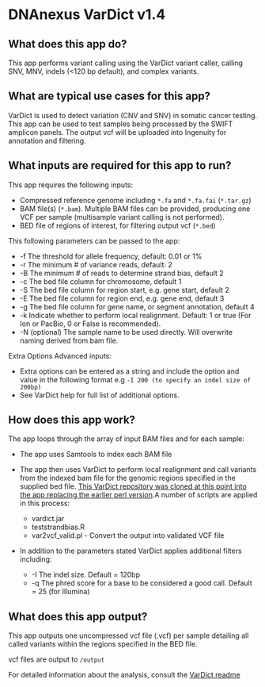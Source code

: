 # DNAnexus VarDict v1.4

## What does this app do?
This app performs variant calling using the VarDict variant caller, calling SNV, MNV, indels (<120 bp default), and complex variants.

## What are typical use cases for this app?
VarDict is used to detect variation (CNV and SNV) in somatic cancer testing. 
This app can be used to test samples being processed by the SWIFT amplicon panels. 
The output vcf will be uploaded into Ingenuity for annotation and filtering.


## What inputs are required for this app to run?
This app requires the following inputs:

- Compressed reference genome including `*.fa` and `*.fa.fai` (`*.tar.gz`)
- BAM file(s) (`*.bam`). Multiple BAM files can be provided, producing one VCF per sample (multisample variant calling is not performed).
- BED file of regions of interest, for filtering output vcf (`*.bed`)

This following parameters can be passed to the app:
- -f 	The threshold for allele frequency, default: 0.01 or 1%
- -r	The minimum # of variance reads, default: 2
- -B	The minimum # of reads to determine strand bias, default 2
- -c	The bed file column for chromosome, default 1
- -S	The bed file column for region start, e.g. gene start, default 2
- -E	The bed file column for region end, e.g. gene end, default 3
- -g	The bed file column for gene name, or segment annotation, default 4
- -k 	Indicate whether to perform local realignment.  Default: 1 or true (For Ion or PacBio, 0 or False is recommended).
- -N	(optional) The sample name to be used directly.  Will overwrite naming derived from bam file.

Extra Options Advanced inputs:
- Extra options can be entered as a string and include the option and value in the following format e.g `-I 200 (to specify an indel size of 200bp)`
- See VarDict help for full list of additional options.


## How does this app work?
The app loops through the array of input BAM files and for each sample: 
- The app uses Samtools to index each BAM file 
- The app then uses VarDict to perform local realignment and call variants from the indexed bam file for the genomic regions specified in the supplied bed file. [This VarDict repository was cloned at this point into the app replacing the earlier perl version](git@github.com:AstraZeneca-NGS/VarDictJava.git).A number of scripts are applied in this process:
  - vardict.jar
  - teststrandbias.R 
  - var2vcf_valid.pl - Convert the output into validated VCF file

- In addition to the parameters stated VarDict applies additional filters including:
  - -I The indel size. Default =  120bp
  - -q The phred score for a base to be considered a good call.  Default = 25 (for Illumina)

## What does this app output?
This app outputs one uncompressed vcf file (.vcf) per sample detailing all called variants within the regions specified in the BED file. 

vcf files are output to `/output`

For detailed information about the analysis, consult the [VarDict readme](https://github.com/AstraZeneca-NGS/VarDictJava)
